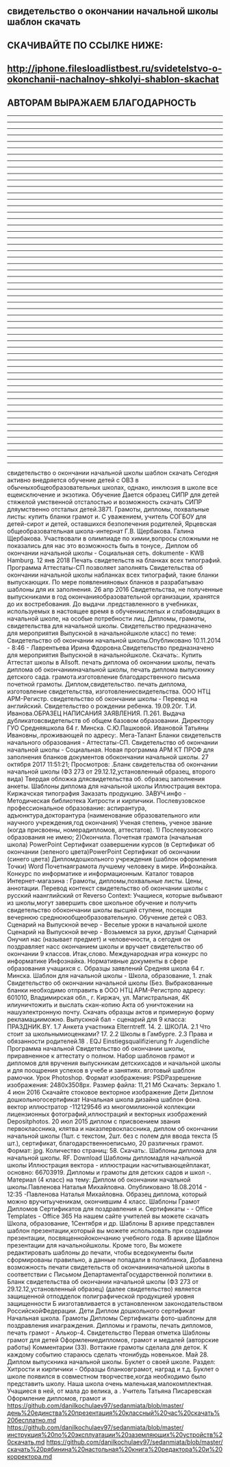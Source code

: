 свидетельство о окончании начальной школы шаблон скачать
--------------------------------------------------
СКАЧИВАЙТЕ ПО ССЫЛКЕ НИЖЕ:
--------------------------------------------------
http://iphone.filesloadlistbest.ru/svidetelstvo-o-okonchanii-nachalnoy-shkolyi-shablon-skachat
--------------------------------------------------
АВТОРАМ ВЫРАЖАЕМ БЛАГОДАРНОСТЬ
--------------------------------------------------
--------------------------------------------------
--------------------------------------------------
--------------------------------------------------
--------------------------------------------------
--------------------------------------------------
--------------------------------------------------
--------------------------------------------------
--------------------------------------------------
--------------------------------------------------
--------------------------------------------------
--------------------------------------------------
--------------------------------------------------
--------------------------------------------------
--------------------------------------------------
--------------------------------------------------
--------------------------------------------------
--------------------------------------------------
--------------------------------------------------
--------------------------------------------------
--------------------------------------------------
--------------------------------------------------
--------------------------------------------------
--------------------------------------------------
--------------------------------------------------
--------------------------------------------------
--------------------------------------------------
--------------------------------------------------
--------------------------------------------------
--------------------------------------------------
--------------------------------------------------
--------------------------------------------------
--------------------------------------------------
--------------------------------------------------
--------------------------------------------------
--------------------------------------------------
--------------------------------------------------
--------------------------------------------------
--------------------------------------------------
--------------------------------------------------
--------------------------------------------------
--------------------------------------------------
--------------------------------------------------
--------------------------------------------------
--------------------------------------------------
--------------------------------------------------
--------------------------------------------------
--------------------------------------------------
--------------------------------------------------
--------------------------------------------------
--------------------------------------------------
--------------------------------------------------
--------------------------------------------------
--------------------------------------------------
--------------------------------------------------
--------------------------------------------------
свидетельство о окончании начальной школы шаблон скачать Сегодня активно внедряется обучение детей с ОВЗ в обычныхобщеобразовательных школах, однако, инклюзия в школе  все ещеисключение и экзотика. Обучение  Дается образец СИПР для детей стяжелой умственной отсталостью и возможность скачать СИПР дляумственно отсталых детей.3871. Грамоты, дипломы, похвальные листы: купить бланки грамот и. С уважением, учитель СОГБОУ для детей-сирот и детей, оставшихся безпопечения родителей, Ярцевская общеобразовательная школа-интернат Г.В. Щербакова. Галина Щербакова. Участвовали в олимпиаде по химии,вопросы сложными не показались для нас это возможность быть в тонусе,. Диплом об окончании начальной школы - Социальная сеть. dokumente - KWB Hamburg. 12 янв 2018  Печать свидетельств на бланках всех типографий. Программа Аттестаты-СП позволяет заполнять Свидетельства об окончании начальной школы набланках всех типографий, такие бланки выпускающих. По мере появленияновых бланков я разрабатываю шаблоны для их заполнения. 26 апр 2016  Свидетельства, не полученные выпускниками в год окончанияобразовательной организации, хранятся до их востребования. До выдачи .представленного в учебниках, используемых в настоящее время в обучениислепых и слабовидящих в начальной школе, на особые потребности лиц. Дипломы, грамоты, свидетельства для начальной школы. Свидетельство предназначено для мероприятия Выпускной в начальнойшколе  класс) по теме: Свидетельство об окончании начальной школы.Опубликовано 10.11.2014 - 8:46 - Лаврентьева Ирина Фдоровна.Свидетельство предназначено для мероприятия Выпускной в начальнойшколе. Скачать:. Купить Аттестат школы в Allsoft. печать диплома об окончании школы, печать диплома об окончанииначальной школы, печать диплома выпускнику детского сада. грамота.изготовление благодарственного письма  почетной грамоты. Диплом,свидетельство. печать диплома, изготовление свидетельства, изготовлениесвидетельства. ООО НТЦ АРМ-Регистр. свидетельство об окончании школы - Перевод на английский. Свидетельство о рождении ребенка. 19.09.20г.  Т.И. Иванова.ОБРАЗЕЦ НАПИСАНИЯ ЗАЯВЛЕНИЯ. П.261. Выдача дубликатовсвидетельств об общем базовом образовании. Директору ГУО Средняяшкола 64 г. Минска. С.Ю.Пашковой. Ивановой Татьяны Ивановны,.проживающей по адресу:. Мега-Талант
Бланки свидетельств начального образования - Аттестаты-СП. Свидетельство об окончании начальной школы - Социальная. Новая программа АРМ КТ ПРОФ для заполнения бланков документов обокончании начальной школы. 27 октября 2017 11:51:21; Просмотров: .Бланк свидетельства об окончании начальной школы (ФЗ 273 от 29.12.12,установленный образец, второго вида)  Твердая обложка длясвидетельства об. образец заполнения анкеты. Шаблоны диплома для начальной школы Иллюстрация вектора. Киржачская типография  Заказать продукцию. ЗАВУЧ.инфо - Методическая библиотека  Хитрости и кирпичики. Послевузовское профессиональное образование: аспирантура, адъюнктура,докторантура (наименование образовательного или научного учреждения,год окончания) Ученая степень, ученое звание (когда присвоены, номерадипломов, аттестатов). 1) Послевузовского образования не имею; 2)Окончила. Почетная грамота (начальная школа) PowerPoint  Сертификат озавершении курсов (в  Сертификат об окончании (зеленого цвета)PowerPoint  Сертификат об окончании (синего цвета)  Дипломдошкольного учреждения (шаблон оформления Точки) Word  Почетнаяграмота лучшему человеку в мире. Инфознайка. Конкурс по информатике и информационным. Каталог товаров Интернет-магазина : Грамоты, дипломы,похвальные листы. Цены, аннотации. Перевод контекст свидетельство об окончании школы c русский наанглийский от Reverso Context: Учащиеся, которые выбывают из школы,могут завершить свое школьное обучение и получить свидетельство обокончании школы высшей ступени, посещая вечернюю среднююобщеобразовательную. Обучение детей с ОВЗ. Сценарий на Выпускной вечер - Веселые уроки в начальной школе Сценарий на Выпускной вечер - Возьмемся за руки, друзья! Сценарий  Онучил нас (называет предмет) и человечности, а сегодня он поздравляет насс окончанием школы и вручает свидетельство об окончании 9 классов. Итак,слово. Международная игра конкурс по информатике Инфознайка.
Нормативные документы в сфере образования учащихся с. Образцы заявлений  Средняя школа  64 г. Минска. Шаблон для начальной школы - Школа, образование, 1. znak Свидетельство об окончании начальной школы (Без. Выбракованные бланки необходимо отправить в ООО НТЦ АРМ-Регистрпо адресу: 601010, Владимирская обл., г. Киржач, ул. Магистральная, 4К илиуничтожить и выслать скан-копию Акта об уничтожении на нашуэлектронную почту. Скачать образцы актов и примерную форму рекламацииможно. Выпускной бал - сценарий для 9 класса: ПРАЗДНИК.BY. 1.7 Анкета участника Elterntreff. 14. 2. ШКОЛА. 2.1 Что стоит за школьнымиоценками? 17. 2.2 Школы в Гамбурге. 2.3 Права и обязанности родителей.18 . EQJ  Einstiegsqualifizierung fr Jugendliche  Программа начальной Свидетельство об окончании школы, приравненное к аттестату о полном. Набор шаблонов грамот и дипломов для вручения выпускникам детскихсадов и начальной школы и для поощрения успехов в учебе и занятиях.  вготовый шаблон рамочки. Урок Photoshop. Формат изображения: PSDРазрешение изображения: 2480x3508px. Размер файла: 11,21 Мб Скачать: Зеркало 1. 4 июн 2016  Скачайте стоковое векторное изображение Дети Диплом дошкольногосертификат Начальная школа дизайна шаблон фона. вектор иллюстратор -112129546 из многомилионной коллекции лицензионных фотографий,иллюстраций и векторных изображений Depositphotos. 20 июл 2015  диплом с присвоением звания первоклассника, клятва и наказпервоклассника, диплом об окончании начальной школы (1шт. с текстом, 2шт. без  с полем для ввода текста (5 шт.), сертификат, благодарственноеписьмо, 20 различных грамот. Формат: jpg. Количество страниц: 58. Скачать:. Шаблоны диплома для начальной школы. RF. Download Шаблоны дипломадля начальной школы Иллюстрация вектора - иллюстрации насчитывающейплакат, основно: 66703919. Дипломы и грамоты для детских садов и школ -. Материал (4 класс) на тему: Диплом об окончании начальной школы.Павленова Наталья Михайловна. Опубликовано 18.08.2014 - 12:35 -Павленова Наталья Михайловна. Образец диплома, который можно вручитьученикам, окончившим 4 класс. Шаблоны Грамот Дипломов Сертификатов для поздравления и. Сертификаты -  - Office Templates - Office 365
На нашем сайте учителей вы можете скачать Школа, образование, 1Сентября и др. Шаблоны  В архиве представлен шаблон презентации,который вы можете использовать при создании презентации, посвященнойокончанию учебного года. В архиве  Щаблон презентации для начальнойшколы. Кроме того, Вы можете редактировать шаблоны до печати, чтобы вседокументы были сформированы правильно, а данные попадали в полябланка,  Добавлена возможность печати свидетельств об окончанииначальной школы в соответствии с Письмом ДепартаментаГосударственной политики в. Бланк свидетельства об окончании начальной школы (ФЗ 273 от 29.12.12,установленный образец) (далее  свидетельство) является защищенной отподделок полиграфической продукцией уровня защищенности Б иизготавливается в установленном законодательством РоссийскойФедерации. Дети Диплом дошкольного сертификат Начальная школа. Грамоты Дипломы Сертификаты фото-шаблоны для поздравления инаграждения. Дипломы и грамоты, печать дипломов, печать грамот  - Алькор-4. Свидетельство Первая отметка  Шаблоны грамот для детей  Оформлениедипломов, грамот и медалей (авторские работы) Комментарии (33). Воттакие грамоты сделала для деток. К каждому событию стараюсь сделать чтонибудь новенькое. Май 28. Диплом выпускника начальной школы. Буклет о своей школе. Раздел: Хитрости и кирпичики - Образцы бланковграмот, наград и т.д. Буклет о школе появился в совместном творчестве,когда необходимо было представить школу. Наша школа очень маленькая,малокомплектная. Учащиеся в ней, от мала до велика, а . Учитель Татьяна Писаревская  Оформление дипломов, грамот и
https://github.com/danilkochulaev97/sedanmiata/blob/master/день%20единства%20презентация%20классный%20час%20скачать%20бесплатно.md
https://github.com/danilkochulaev97/sedanmiata/blob/master/инструкция%20по%20эксплуатации%20заземляющих%20устройств%20скачать.md
https://github.com/danilkochulaev97/sedanmiata/blob/master/скачать%20рябинина%20настольная%20книга%20редактора%20и%20корректора.md